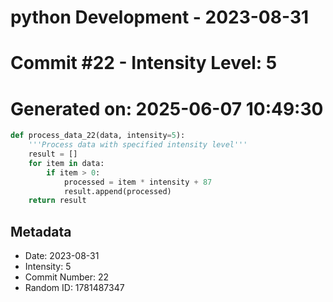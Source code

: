 ﻿# python Development - 2023-08-31
# Commit #22 - Intensity Level: 5
# Generated on: 2025-06-07 10:49:30
```python
def process_data_22(data, intensity=5):
    '''Process data with specified intensity level'''
    result = []
    for item in data:
        if item > 0:
            processed = item * intensity + 87
            result.append(processed)
    return result
```
## Metadata
- Date: 2023-08-31
- Intensity: 5
- Commit Number: 22
- Random ID: 1781487347
